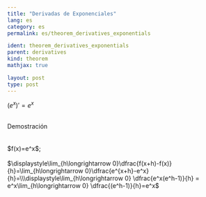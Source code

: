 ```yaml
---
title: "Derivadas de Exponenciales"
lang: es
category: es
permalink: es/theorem_derivatives_exponentials

ident: theorem_derivatives_exponentials
parent: derivatives
kind: theorem
mathjax: true

layout: post
type: post
---
```


<div>

$(e^x)'=e^x$<br><br>

<div class="bcblue boxdissap">
	Demostración
</div><br><br>

<div class="dissap">
	$f(x)=e^x$;<br><br> $\displaystyle\lim_{h\longrightarrow 0}\dfrac{f(x+h)-f(x)}{h}=\lim_{h\longrightarrow 0}\dfrac{e^{x+h}-e^x}{h}=\\\displaystyle\lim_{h\longrightarrow 0} \dfrac{e^x(e^h-1)}{h} = e^x\lim_{h\longrightarrow 0} \dfrac{(e^h-1)}{h}=e^x$
</div>

</div>
